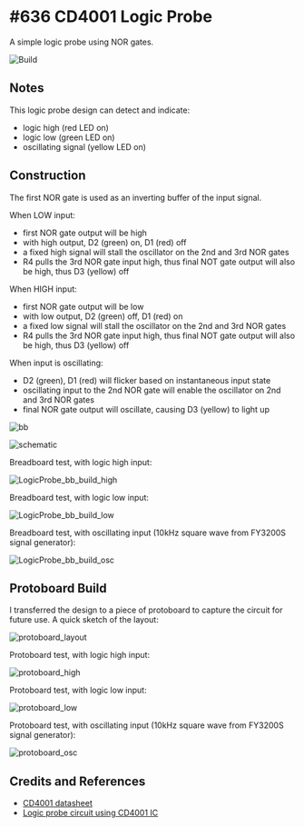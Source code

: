 # #636 CD4001 Logic Probe

A simple logic probe using NOR gates.

![Build](./assets/LogicProbe_build.jpg?raw=true)

## Notes

This logic probe design can detect and indicate:

* logic high (red LED on)
* logic low (green LED on)
* oscillating signal (yellow LED on)

## Construction

The first NOR gate is used as an inverting buffer of the input signal.

When LOW input:

* first NOR gate output will be high
* with high output, D2 (green) on, D1 (red) off
* a fixed high signal will stall the oscillator on the 2nd and 3rd NOR gates
* R4 pulls the 3rd NOR gate input high, thus final NOT gate output will also be high, thus D3 (yellow) off

When HIGH input:

* first NOR gate output will be low
* with low output, D2 (green) off, D1 (red) on
* a fixed low signal will stall the oscillator on the 2nd and 3rd NOR gates
* R4 pulls the 3rd NOR gate input high, thus final NOT gate output will also be high, thus D3 (yellow) off

When input is oscillating:

* D2 (green), D1 (red) will flicker based on instantaneous input state
* oscillating input to the 2nd NOR gate will enable the oscillator on 2nd and 3rd NOR gates
* final NOR gate output will oscillate, causing D3 (yellow) to light up

![bb](./assets/LogicProbe_bb.jpg?raw=true)

![schematic](./assets/LogicProbe_schematic.jpg?raw=true)

Breadboard test, with logic high input:

![LogicProbe_bb_build_high](./assets/LogicProbe_bb_build_high.jpg?raw=true)

Breadboard test, with logic low input:

![LogicProbe_bb_build_low](./assets/LogicProbe_bb_build_low.jpg?raw=true)

Breadboard test, with oscillating input (10kHz square wave from FY3200S signal generator):

![LogicProbe_bb_build_osc](./assets/LogicProbe_bb_build_osc.jpg?raw=true)

## Protoboard Build

I transferred the design to a piece of protoboard to capture the circuit for future use. A quick sketch of the layout:

![protoboard_layout](./assets/protoboard_layout.jpg?raw=true)

Protoboard test, with logic high input:

![protoboard_high](./assets/protoboard_high.jpg?raw=true)

Protoboard test, with logic low input:

![protoboard_low](./assets/protoboard_low.jpg?raw=true)

Protoboard test, with oscillating input (10kHz square wave from FY3200S signal generator):

![protoboard_osc](./assets/protoboard_osc.jpg?raw=true)

## Credits and References

* [CD4001 datasheet](https://www.futurlec.com/4000Series/CD4001.shtml)
* [Logic probe circuit using CD4001 IC](https://electronicsarea.com/logic-probe-circuit-cd4001/)
